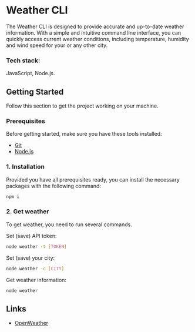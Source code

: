 # Weather CLI

The Weather CLI is designed to provide accurate and up-to-date weather information. With a simple and intuitive command line interface, you can quickly access current weather conditions, including temperature, humidity and wind speed for your or any other city.

### Tech stack:

JavaScript, Node.js.

## Getting Started

Follow this section to get the project working on your machine.

### Prerequisites

Before getting started, make sure you have these tools installed:

-   [Git](https://git-scm.com/)
-   [Node.js](https://nodejs.org/en/)

### 1. Installation

Provided you have all prerequisites ready, you can install the necessary packages with the following command:

```sh
npm i
```

### 2. Get weather

To get weather, you need to run several commands.

Set (save) API token:

```sh
node weather -t [TOKEN]
```

Set (save) your city:

```sh
node weather -c [CITY]
```

Get weather information:

```sh
node weather
```

## Links

-   [OpenWeather](https://openweathermap.org/)
